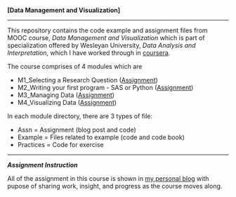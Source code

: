 **[Data Management and Visualization]**

***

This repository contains the code example and assignment files from MOOC course, *Data Management and Visualization* which is part of specialization offered by Wesleyan University, *Data Analysis and Interpretation*, which I have worked through in [coursera](https://www.coursera.org/specializations/data-analysis).

The course comprises of 4 modules which are 
- M1_Selecting a Research Question ([Assignment](http://smallpiworld.tumblr.com/post/146061002460/dataresearch1))  
- M2_Writing your first program - SAS or Python ([Assignment](http://smallpiworld.tumblr.com/post/146335841420/data-research2-running-my-first-program))  
- M3_Managing Data ([Assignment](http://smallpiworld.tumblr.com/post/146781961315/data-research3-making-data-management-decisions))  
- M4_Visualizing Data ([Assignment](http://smallpiworld.tumblr.com/post/146781961315/data-research3-making-data-management-decisions))  

In each module directory, there are 3 types of file:  
- Assn = Assignment (blog post and code)
- Example = Files related to example (code and code book)  
- Practices = Code for exercise

***

***Assignment Instruction***

All of the assignment in this course is shown in [my personal blog](http://smallpiworld.tumblr.com/) with pupose of sharing work, insight, and progress as the course moves along. 